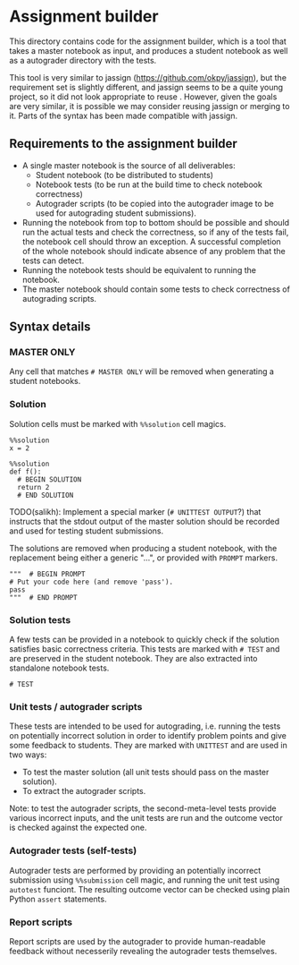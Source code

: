 # Assignment builder

This directory contains code for the assignment builder, which is a tool that
takes a master notebook as input, and produces a student notebook as well as a
autograder directory with the tests.

This tool is very similar to jassign (https://github.com/okpy/jassign), but the
requirement set is slightly different, and jassign seems to be a quite young
project, so it did not look appropriate to reuse . However, given the goals are
very similar, it is possible we may consider reusing jassign or merging to it.
Parts of the syntax has been made compatible with jassign.

## Requirements to the assignment builder

*   A single master notebook is the source of all deliverables:
    *   Student notebook (to be distributed to students)
    *   Notebook tests (to be run at the build time to check notebook
        correctness)
    *   Autograder scripts (to be copied into the autograder image to be used
        for autograding student submissions).
*   Running the notebook from top to bottom should be possible and should run
    the actual tests and check the correctness, so if any of the tests fail, the
    notebook cell should throw an exception. A successful completion of the
    whole notebook should indicate absence of any problem that the tests can
    detect.
*   Running the notebook tests should be equivalent to running the notebook.
*   The master notebook should contain some tests to check correctness of
    autograding scripts.

## Syntax details

### MASTER ONLY

Any cell that matches `# MASTER ONLY` will be removed when generating a student
notebooks.

### Solution

Solution cells must be marked with `%%solution` cell magics.

    %%solution
    x = 2

    %%solution
    def f():
      # BEGIN SOLUTION
      return 2
      # END SOLUTION

TODO(salikh): Implement a special marker (`# UNITTEST OUTPUT`?) that instructs
that the stdout output of the master solution should be recorded and used for
testing student submissions.

The solutions are removed when producing a student notebook, with the
replacement being either a generic "...", or provided with `PROMPT` markers.

    """  # BEGIN PROMPT
    # Put your code here (and remove 'pass').
    pass
    """  # END PROMPT

### Solution tests

A few tests can be provided in a notebook to quickly check if the solution
satisfies basic correctness criteria. This tests are marked with `# TEST` and
are preserved in the student notebook. They are also extracted into standalone
notebook tests.

    # TEST

### Unit tests / autograder scripts

These tests are intended to be used for autograding, i.e. running the tests on
potentially incorrect solution in order to identify problem points and give some
feedback to students. They are marked with `UNITTEST` and are used in two ways:

*   To test the master solution (all unit tests should pass on the master
    solution).
*   To extract the autograder scripts.

Note: to test the autograder scripts, the second-meta-level tests provide
various incorrect inputs, and the unit tests are run and the outcome vector is
checked against the expected one.

### Autograder tests (self-tests)

Autograder tests are performed by providing an potentially incorrect submission
using `%%submission` cell magic, and running the unit test using `autotest`
funciont. The resulting outcome vector can be checked using plain Python
`assert` statements.

### Report scripts

Report scripts are used by the autograder to provide human-readable feedback
without necesserily revealing the autograder tests themselves.

